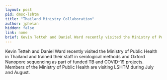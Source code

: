 ```yaml
---
layout: post
pid: dmsc-lshtm
title: "Thailand Ministry Collaboration"
author: jphelan
hidden: false
link: none
brief: Kevin Tetteh and Daniel Ward recently visited the Ministry of Public Health in Thailand and trained their staff in serological methods and Oxford Nanopore sequencing as part of funded TB and COVID-19 projects. Members of the Ministry of Public Health are visiting LSHTM during July and August.
---
```

Kevin Tetteh and Daniel Ward recently visited the Ministry of Public Health in Thailand and trained their staff in serological methods and Oxford Nanopore sequencing as part of funded TB and COVID-19 projects. Members of the Ministry of Public Health are visiting LSHTM during July and August.